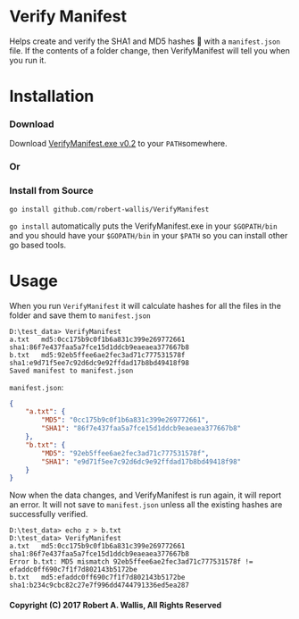 # Verify Manifest

Helps create and verify the SHA1 and MD5 hashes :1234: with a `manifest.json` file.
If the contents of a folder change, then VerifyManifest will tell you when you run it.

# Installation

### Download
Download [VerifyManifest.exe v0.2](https://github.com/robert-wallis/VerifyManifest/releases/download/v0.2/VerifyManifest.exe) to your `PATH`somewhere.

### Or
### Install from Source
```
go install github.com/robert-wallis/VerifyManifest
```
`go install` automatically puts the VerifyManifest.exe in your `$GOPATH/bin` and you should have your `$GOPATH/bin` in your `$PATH` so you can install other go based tools.

# Usage
When you run `VerifyManifest` it will calculate hashes for all the files in the folder and save them to `manifest.json`
```
D:\test_data> VerifyManifest
a.txt	md5:0cc175b9c0f1b6a831c399e269772661	sha1:86f7e437faa5a7fce15d1ddcb9eaeaea377667b8
b.txt	md5:92eb5ffee6ae2fec3ad71c777531578f	sha1:e9d71f5ee7c92d6dc9e92ffdad17b8bd49418f98
Saved manifest to manifest.json
```

`manifest.json`:
```json
{
	"a.txt": {
		"MD5": "0cc175b9c0f1b6a831c399e269772661",
		"SHA1": "86f7e437faa5a7fce15d1ddcb9eaeaea377667b8"
	},
	"b.txt": {
		"MD5": "92eb5ffee6ae2fec3ad71c777531578f",
		"SHA1": "e9d71f5ee7c92d6dc9e92ffdad17b8bd49418f98"
	}
}
```

Now when the data changes, and VerifyManifest is run again, it will report an error.  It will not save to `manifest.json` unless all the existing hashes are successfully verified.
```
D:\test_data> echo z > b.txt
D:\test_data> VerifyManifest
a.txt   md5:0cc175b9c0f1b6a831c399e269772661    sha1:86f7e437faa5a7fce15d1ddcb9eaeaea377667b8
Error b.txt: MD5 mismatch 92eb5ffee6ae2fec3ad71c777531578f != efaddc0ff690c7f1f7d802143b5172be
b.txt   md5:efaddc0ff690c7f1f7d802143b5172be    sha1:b234c9cbc82c27e7f996dd4744791336ed5ea287
```

#### Copyright (C) 2017 Robert A. Wallis, All Rights Reserved
